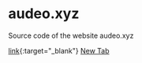 # audeo.xyz
Source code of the website audeo.xyz

[link](http://audeo.xyz/){:target="_blank"}
<a href="http://audeo.xyz/" target="_blank">New Tab</a>
